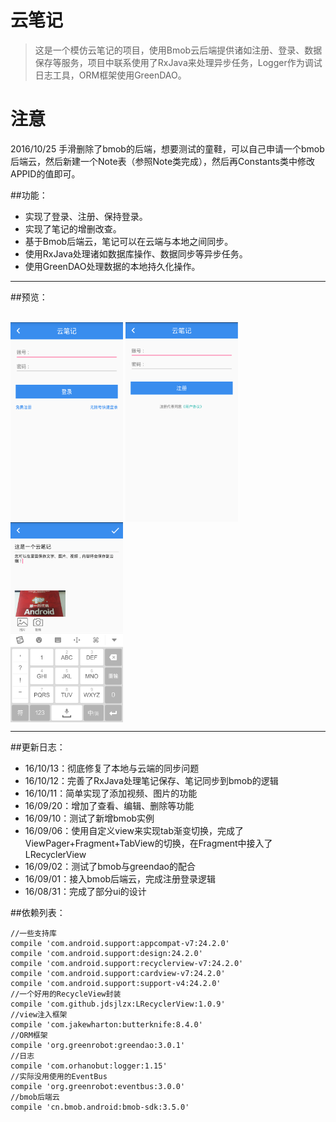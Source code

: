 # 云笔记
> 这是一个模仿云笔记的项目，使用Bmob云后端提供诸如注册、登录、数据保存等服务，项目中联系使用了RxJava来处理异步任务，Logger作为调试日志工具，ORM框架使用GreenDAO。

# 注意
2016/10/25 手滑删除了bmob的后端，想要测试的童鞋，可以自己申请一个bmob后端云，然后新建一个Note表（参照Note类完成），然后再Constants类中修改APPID的值即可。

##功能：

- 实现了登录、注册、保持登录。
- 实现了笔记的增删改查。
- 基于Bmob后端云，笔记可以在云端与本地之间同步。
- 使用RxJava处理诸如数据库操作、数据同步等异步任务。
- 使用GreenDAO处理数据的本地持久化操作。

---

##预览：

<br/>
<img 
    src="./Screenshot_1.png" 
    width = "180" 
    height = "320" 
    alt="Preview 1" 
    align=center />
<img 
    src="./Screenshot_2.png" 
    width = "180" 
    height = "320" 
    alt="Preview 1" 
    align=center />
<img 
    src="./Screenshot_3.png" 
    width = "180" 
    height = "320" 
    alt="Preview 1" 
    align=center />

---

##更新日志：

- 16/10/13：彻底修复了本地与云端的同步问题
- 16/10/12：完善了RxJava处理笔记保存、笔记同步到bmob的逻辑
- 16/10/11：简单实现了添加视频、图片的功能
- 16/09/20：增加了查看、编辑、删除等功能
- 16/09/10：测试了新增bmob实例
- 16/09/06：使用自定义view来实现tab渐变切换，完成了ViewPager+Fragment+TabView的切换，在Fragment中接入了LRecyclerView
- 16/09/02：测试了bmob与greendao的配合
- 16/09/01：接入bmob后端云，完成注册登录逻辑
- 16/08/31：完成了部分ui的设计


##依赖列表：

	//一些支持库
	compile 'com.android.support:appcompat-v7:24.2.0'
    compile 'com.android.support:design:24.2.0'
    compile 'com.android.support:recyclerview-v7:24.2.0'
    compile 'com.android.support:cardview-v7:24.2.0'
	compile 'com.android.support:support-v4:24.2.0'
	//一个好用的RecycleView封装
    compile 'com.github.jdsjlzx:LRecyclerView:1.0.9'
	//view注入框架
    compile 'com.jakewharton:butterknife:8.4.0'
	//ORM框架
    compile 'org.greenrobot:greendao:3.0.1'
	//日志
    compile 'com.orhanobut:logger:1.15'
	//实际没用使用的EventBus
    compile 'org.greenrobot:eventbus:3.0.0'
	//bmob后端云
    compile 'cn.bmob.android:bmob-sdk:3.5.0'
    
